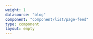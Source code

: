 ```yaml
---
weight: 1
datasource: "blog"
component: "component/list/page-feed"
type: component
layout: empty
---
```

